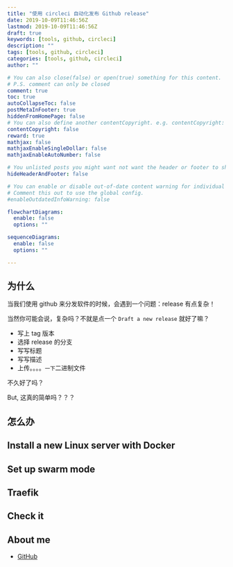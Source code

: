 ```yaml
---
title: "使用 circleci 自动化发布 Github release"
date: 2019-10-09T11:46:56Z
lastmod: 2019-10-09T11:46:56Z
draft: true
keywords: [tools, github, circleci]
description: ""
tags: [tools, github, circleci]
categories: [tools, github, circleci]
author: ""

# You can also close(false) or open(true) something for this content.
# P.S. comment can only be closed
comment: true
toc: true
autoCollapseToc: false
postMetaInFooter: true
hiddenFromHomePage: false
# You can also define another contentCopyright. e.g. contentCopyright: "This is another copyright."
contentCopyright: false
reward: true
mathjax: false
mathjaxEnableSingleDollar: false
mathjaxEnableAutoNumber: false

# You unlisted posts you might want not want the header or footer to show
hideHeaderAndFooter: false

# You can enable or disable out-of-date content warning for individual post.
# Comment this out to use the global config.
#enableOutdatedInfoWarning: false

flowchartDiagrams:
  enable: false
  options: ""

sequenceDiagrams: 
  enable: false
  options: ""

---
```


## 为什么

当我们使用 github 来分发软件的时候，会遇到一个问题：release 有点复杂！

当然你可能会说，复杂吗？不就是点一个 `Draft a new release` 就好了嘛？

- 写上 tag 版本
- 选择 release 的分支
- 写写标题
- 写写描述
- 上传。。。。`一下`二进制文件

不久好了吗？

But, 这真的简单吗？？？

## 怎么办



## Install a new Linux server with Docker

## Set up swarm mode

## Traefik

## Check it

## About me

- [GitHub](https://github.com/minbaby)
